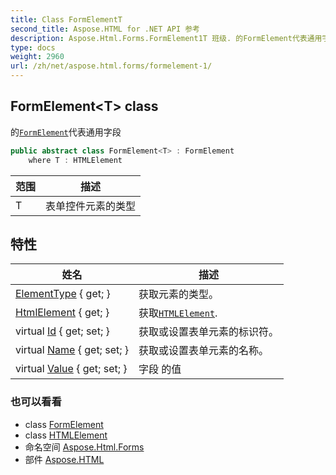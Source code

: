 ```yaml
---
title: Class FormElementT
second_title: Aspose.HTML for .NET API 参考
description: Aspose.Html.Forms.FormElement1T 班级. 的FormElement代表通用字段
type: docs
weight: 2960
url: /zh/net/aspose.html.forms/formelement-1/
---
```

## FormElement&lt;T&gt; class

的[`FormElement`](../formelement/)代表通用字段

```csharp
public abstract class FormElement<T> : FormElement
    where T : HTMLElement
```

| 范围 | 描述 |
| --- | --- |
| T | 表单控件元素的类型 |

## 特性

| 姓名 | 描述 |
| --- | --- |
| [ElementType](../../aspose.html.forms/formelement/elementtype/) { get; } | 获取元素的类型。 |
| [HtmlElement](../../aspose.html.forms/formelement-1/htmlelement/) { get; } | 获取[`HTMLElement`](../../aspose.html/htmlelement/). |
| virtual [Id](../../aspose.html.forms/formelement/id/) { get; set; } | 获取或设置表单元素的标识符。 |
| virtual [Name](../../aspose.html.forms/formelement/name/) { get; set; } | 获取或设置表单元素的名称。 |
| virtual [Value](../../aspose.html.forms/formelement/value/) { get; set; } | 字段 的值 |

### 也可以看看

* class [FormElement](../formelement/)
* class [HTMLElement](../../aspose.html/htmlelement/)
* 命名空间 [Aspose.Html.Forms](../../aspose.html.forms/)
* 部件 [Aspose.HTML](../../)



